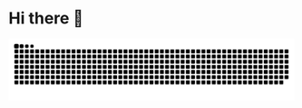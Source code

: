 # Hi there 👋
 
</div>
  
![Snake animation](https://github.com/brunobene1/brunobene1/blob/output/github-contribution-grid-snake.svg)



